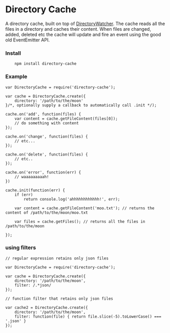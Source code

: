 Directory Cache
================

A directory cache, built on top of [DirectoryWatcher](https://github.com/yanush/DirectoryWatcher). The cache reads all the files in a directory
and caches their content. When files are changed, added, deleted etc the cache will update and fire an event using the good old EventEmitter API.

### Install

```
	npm install directory-cache
```


### Example

```
var DirectoryCache = require('directory-cache');

var cache = DirectoryCache.create({
	directory: '/path/to/the/moon'
}/*, optionally supply a callback to automatically call .init */);

cache.on('add', function(files) {
	var content = cache.getFileContent(files[0]);
	// do something with content
});

cache.on('change', function(files) {
	// etc...
});

cache.on('delete', function(files) {
	// etc..
});

cache.on('error', function(err) {
	// waaaaaaaaah!
})

cache.init(function(err) {
	if (err) 
		return console.log('ahhhhhhhhhhhh!', err);

	var content = cache.getFileContent('moo.txt'); // returns the content of /path/to/the/moon/moo.txt

	var files = cache.getFiles(); // returns all the files in /path/to/the/moon

});

```

### using filters

```
// regular expression retains only json files

var DirectoryCache = require('directory-cache');

var cache = DirectoryCache.create({
	directory: '/path/to/the/moon',
	filter: /.*json/
});

// function filter that retains only json files

var cache2 = DirectoryCache.create({
	directory: '/path/to/the/moon',
	filter: function(file) { return file.slice(-5).toLowerCase() === '.json' }
});
```